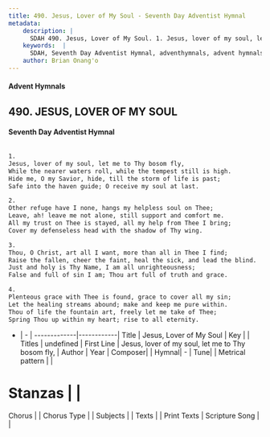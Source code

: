 ```yaml
---
title: 490. Jesus, Lover of My Soul - Seventh Day Adventist Hymnal
metadata:
    description: |
      SDAH 490. Jesus, Lover of My Soul. 1. Jesus, lover of my soul, let me to Thy bosom fly, While the nearer waters roll, while the tempest still is high. Hide me, O my Savior, hide, till the storm of life is past; Safe into the haven guide; O receive my soul at last.
    keywords:  |
      SDAH, Seventh Day Adventist Hymnal, adventhymnals, advent hymnals, Jesus, Lover of My Soul, Jesus, lover of my soul, let me to Thy bosom fly, 
    author: Brian Onang'o
---
```


#### Advent Hymnals
## 490. JESUS, LOVER OF MY SOUL
#### Seventh Day Adventist Hymnal

```txt

1.
Jesus, lover of my soul, let me to Thy bosom fly,
While the nearer waters roll, while the tempest still is high.
Hide me, O my Savior, hide, till the storm of life is past;
Safe into the haven guide; O receive my soul at last.

2.
Other refuge have I none, hangs my helpless soul on Thee;
Leave, ah! leave me not alone, still support and comfort me.
All my trust on Thee is stayed, all my help from Thee I bring;
Cover my defenseless head with the shadow of Thy wing.

3.
Thou, O Christ, art all I want, more than all in Thee I find;
Raise the fallen, cheer the faint, heal the sick, and lead the blind.
Just and holy is Thy Name, I am all unrighteousness;
False and full of sin I am; Thou art full of truth and grace.

4.
Plenteous grace with Thee is found, grace to cover all my sin;
Let the healing streams abound; make and keep me pure within.
Thou of life the fountain art, freely let me take of Thee;
Spring Thou up within my heart; rise to all eternity.

```

- |   -  |
-------------|------------|
Title | Jesus, Lover of My Soul |
Key |  |
Titles | undefined |
First Line | Jesus, lover of my soul, let me to Thy bosom fly, |
Author | 
Year | 
Composer|  |
Hymnal|  - |
Tune|  |
Metrical pattern | |
# Stanzas |  |
Chorus |  |
Chorus Type |  |
Subjects |  |
Texts |  |
Print Texts | 
Scripture Song |  |
  
